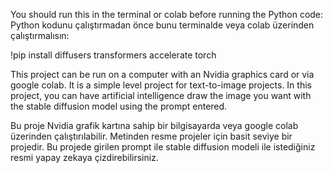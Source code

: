 You should run this in the terminal or colab before running the Python code:
Python kodunu çalıştırmadan önce bunu terminalde veya colab üzerinden çalıştırmalısın:

!pip install diffusers transformers accelerate torch

This project can be run on a computer with an Nvidia graphics card or via google colab. It is a simple level project for text-to-image projects. In this project, you can have artificial intelligence draw the image you want with the stable diffusion model using the prompt entered.

Bu proje Nvidia grafik kartına sahip bir bilgisayarda veya google colab üzerinden çalıştırılabilir. Metinden resme projeler için basit seviye bir projedir. Bu projede girilen prompt ile stable diffusion modeli ile istediğiniz resmi yapay zekaya çizdirebilirsiniz.
